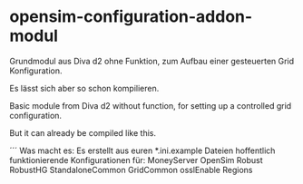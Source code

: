 # opensim-configuration-addon-modul

Grundmodul aus Diva d2 ohne Funktion, zum Aufbau einer gesteuerten Grid Konfiguration.

Es lässt sich aber so schon kompilieren.

Basic module from Diva d2 without function, for setting up a controlled grid configuration.

But it can already be compiled like this. 

´´´
Was macht es:
Es erstellt aus euren *.ini.example Dateien hoffentlich funktionierende Konfigurationen für: MoneyServer
OpenSim
Robust
RobustHG
StandaloneCommon
GridCommon
osslEnable
Regions
